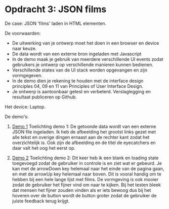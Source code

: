 # Opdracht 3: JSON films

De case:
JSON 'films' laden in HTML elementen.

De voorwaarden: 
- De uitwerking van je ontwerp moet het doen in een browser en device naar keuze.
- De data wordt van een externe bron ingeladen met Javascript
- In de demo maak je gebruik van meerdere verschillende UI events zodat gebruikers je ontwerp op verschillende manieren kunnen bedienen.
- Verschillende states van de UI stack worden opgevangen en zijn vormgegeven.
- In de demo dien je rekening te houden met de interface design principles 04, 09 en 11 van Principles of User Interface Design.
- Je ontwerp is aantoonbaar getest en verbeterd. Verslaglegging en resultaat publiceren op Github.

Het device:
Laptop.

De demo's:
1. [Demo 1](https://jorienkorn.github.io/frontendvoordesigners/eindopdracht/demo1)
Toelichting demo 1:
De getoonde data wordt van een externe JSON file ingeladen. Ik heb de afbeelding het grootst links gezet met alle tekst en overige dingen ernaast aan de rechter kant zodat het overzichtelijk is. Ook zijn de afbeelding en de titel de eyecatchers en daar valt het oog het eerst op.

2. [Demo 2](https://jorienkorn.github.io/frontendvoordesigners/eindopdracht/demo2)
Toelichting demo 2:
Dit keer heb ik een blank en loading state toegevoegd zodat de gebruiker in controle is en ziet wat er gebeurd. Je kan met de arrowDown key helemaal naar het einde van de pagina gaan, en met de arrowUp key helemaal naar boven. Dit is vooral handig om te hebben bij een hele lange lijst met films. De vormgeving is ook mooier zodat de gebruiker het fijner vind om naar te kijken. Bij het testen bleek dat mensen het fijner zouden vinden als er iets bewoog dus bij het hoveren over de button wordt de button groter zodat de gebruiker de juiste feedback terug krijgt.